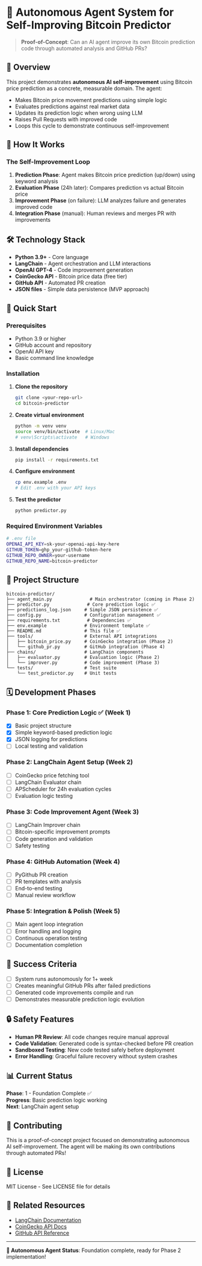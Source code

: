 # 🤖 Autonomous Agent System for Self-Improving Bitcoin Predictor

> **Proof-of-Concept**: Can an AI agent improve its own Bitcoin prediction code through automated analysis and GitHub PRs?

## 🎯 Overview

This project demonstrates **autonomous AI self-improvement** using Bitcoin price prediction as a concrete, measurable domain. The agent:

- Makes Bitcoin price movement predictions using simple logic
- Evaluates predictions against real market data  
- Updates its prediction logic when wrong using LLM
- Raises Pull Requests with improved code
- Loops this cycle to demonstrate continuous self-improvement

## 🔄 How It Works

### The Self-Improvement Loop

1. **Prediction Phase**: Agent makes Bitcoin price prediction (up/down) using keyword analysis
2. **Evaluation Phase** (24h later): Compares prediction vs actual Bitcoin price 
3. **Improvement Phase** (on failure): LLM analyzes failure and generates improved code
4. **Integration Phase** (manual): Human reviews and merges PR with improvements

## 🛠️ Technology Stack

- **Python 3.9+** - Core language
- **LangChain** - Agent orchestration and LLM interactions
- **OpenAI GPT-4** - Code improvement generation
- **CoinGecko API** - Bitcoin price data (free tier)
- **GitHub API** - Automated PR creation
- **JSON files** - Simple data persistence (MVP approach)

## 🚀 Quick Start

### Prerequisites

- Python 3.9 or higher
- GitHub account and repository
- OpenAI API key
- Basic command line knowledge

### Installation

1. **Clone the repository**
   ```bash
   git clone <your-repo-url>
   cd bitcoin-predictor
   ```

2. **Create virtual environment**
   ```bash
   python -m venv venv
   source venv/bin/activate  # Linux/Mac
   # venv\Scripts\activate   # Windows
   ```

3. **Install dependencies**
   ```bash
   pip install -r requirements.txt
   ```

4. **Configure environment**
   ```bash
   cp env.example .env
   # Edit .env with your API keys
   ```

5. **Test the predictor**
   ```bash
   python predictor.py
   ```

### Required Environment Variables

```bash
# .env file
OPENAI_API_KEY=sk-your-openai-api-key-here
GITHUB_TOKEN=ghp_your-github-token-here
GITHUB_REPO_OWNER=your-username
GITHUB_REPO_NAME=bitcoin-predictor
```

## 📁 Project Structure

```
bitcoin-predictor/
├── agent_main.py              # Main orchestrator (coming in Phase 2)
├── predictor.py              # Core prediction logic ✅
├── predictions_log.json     # Simple JSON persistence ✅
├── config.py                # Configuration management ✅
├── requirements.txt          # Dependencies ✅
├── env.example              # Environment template ✅
├── README.md                # This file ✅
├── tools/                   # External API integrations
│   ├── bitcoin_price.py     # CoinGecko integration (Phase 2)
│   └── github_pr.py         # GitHub integration (Phase 4)
├── chains/                  # LangChain components
│   ├── evaluator.py         # Evaluation logic (Phase 2)
│   └── improver.py          # Code improvement (Phase 3)
└── tests/                   # Test suite
    └── test_predictor.py    # Unit tests
```

## 🗓️ Development Phases

### Phase 1: Core Prediction Logic ✅ (Week 1)
- [x] Basic project structure
- [x] Simple keyword-based prediction logic
- [x] JSON logging for predictions
- [ ] Local testing and validation

### Phase 2: LangChain Agent Setup (Week 2)
- [ ] CoinGecko price fetching tool
- [ ] LangChain Evaluator chain
- [ ] APScheduler for 24h evaluation cycles
- [ ] Evaluation logic testing

### Phase 3: Code Improvement Agent (Week 3)
- [ ] LangChain Improver chain
- [ ] Bitcoin-specific improvement prompts
- [ ] Code generation and validation
- [ ] Safety testing

### Phase 4: GitHub Automation (Week 4)
- [ ] PyGithub PR creation
- [ ] PR templates with analysis
- [ ] End-to-end testing
- [ ] Manual review workflow

### Phase 5: Integration & Polish (Week 5)
- [ ] Main agent loop integration
- [ ] Error handling and logging
- [ ] Continuous operation testing
- [ ] Documentation completion

## 🎯 Success Criteria

- [ ] System runs autonomously for 1+ week
- [ ] Creates meaningful GitHub PRs after failed predictions
- [ ] Generated code improvements compile and run
- [ ] Demonstrates measurable prediction logic evolution

## 🔒 Safety Features

- **Human PR Review**: All code changes require manual approval
- **Code Validation**: Generated code is syntax-checked before PR creation
- **Sandboxed Testing**: New code tested safely before deployment
- **Error Handling**: Graceful failure recovery without system crashes

## 📊 Current Status

**Phase**: 1 - Foundation Complete ✅  
**Progress**: Basic prediction logic working  
**Next**: LangChain agent setup  

## 🤝 Contributing

This is a proof-of-concept project focused on demonstrating autonomous AI self-improvement. The agent will be making its own contributions through automated PRs!

## 📄 License

MIT License - See LICENSE file for details

## 🔗 Related Resources

- [LangChain Documentation](https://docs.langchain.com/)
- [CoinGecko API Docs](https://www.coingecko.com/en/api)
- [GitHub API Reference](https://docs.github.com/en/rest)

---

**🤖 Autonomous Agent Status**: Foundation complete, ready for Phase 2 implementation! 